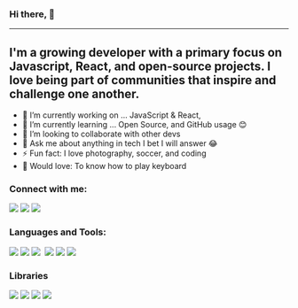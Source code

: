 ### Hi there, 👋

---
## I'm a growing developer with a primary focus on Javascript, React, and open-source projects. I love being part of communities that inspire and challenge one another.

- 🔭 I’m currently working on ... JavaScript & React, 
- 🌱 I’m currently learning ... Open Source, and GitHub usage 😊
- 👯 I’m looking to collaborate with other devs
- 💬 Ask me about anything in tech I bet I will answer 😂
- ⚡ Fun fact: I love photography, soccer, and coding
- 🎸 Would love: To know how to play keyboard

### Connect with me:

<p align="left">  
<a href="https://twitter.com/abellmanuell" target="blank"><img src="https://img.icons8.com/color/35/000000/twitter--v2.png"/></a>
<a href="https://linkedin.com/in/abellmanuell" target="blank"><img src="https://img.icons8.com/color/35/000000/linkedin.png"/></a>
<a href="mailto:mannydev02@gmail.com" target="blank"><img src="https://img.icons8.com/color/35/000000/gmail.png"/></a>
</p>

### Languages and Tools:

<p>
<img src="https://img.icons8.com/color/35/000000/html-5--v1.png"/> 
<img src="https://img.icons8.com/color/35/000000/css3.png"/> 
<img src="https://img.icons8.com/color/35/000000/javascript--v1.png"/>
<img sc="https://icons8.com/icon/54087/nodejs"/>
<img src="https://img.icons8.com/fluency/35/000000/visual-studio-code-2019.png"/>
<img src="https://img.icons8.com/color/35/000000/git.png"/> 
<img src="https://img.icons8.com/color/35/000000/github.png"/>
</p>

### Libraries 
<img src="https://icons8.com/icon/t5K2CR8feVdX/react"/>
<img src="https://icons8.com/icon/CIAZz2CYc6Kc/tailwindcss"/>
<img src="https://icons8.com/icon/QBqFNfPPB2Kx/sass"/>
<img / src="https://icons8.com/icon/gFw7X5Tbl3ss/material-ui">
